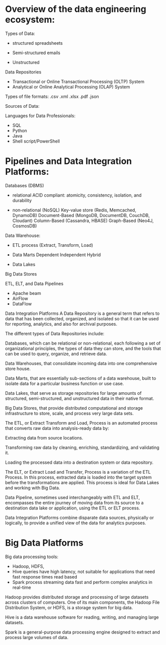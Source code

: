 # Overview of the data engineering ecosystem:

Types of Data:
- structured
  spreadsheets
  
- Semi-structured
  emails
  
- Unstructured

Data Repositories

- Transactional or Online Transactional Processing (OLTP) System
- Analytical or Online Analytical Processing (OLAP) System

Types of file formats:
.csv
.xml
.xlsx
.pdf
.json

Sources of Data:


Languages for Data Professionals:

- SQL
- Python
- Java
- Shell script/PowerShell


# Pipelines and Data Integration Platforms:

Databases (DBMS)
- relational
  ACID compliant: atomicity, consistency, isolation, and durability
  
- non-relational (NoSQL)
  Key-value store (Redis, Memcached, DynamoDB)
  Document-Based (MongoDB, DocumentDB, CouchDB, Cloudant)
  Column-Based (Cassandra, HBASE)
  Graph-Based (Neo4J, CosmosDB)

Data Warehouse:
- ETL process (Extract, Transform, Load)
  
- Data Marts
  Dependent
  Independent
  Hybrid
  
- Data Lakes

Big Data Stores

ETL, ELT, and Data Pipelines
- Apache beam
- AirFlow
- DataFlow

Data Integration Platforms
A Data Repository is a general term that refers to data that has been collected, organized, and isolated so that it can be used for reporting, analytics, and also for archival purposes. 

The different types of Data Repositories include:

Databases, which can be relational or non-relational, each following a set of organizational principles, the types of data they can store, and the tools that can be used to query, organize, and retrieve data.

Data Warehouses, that consolidate incoming data into one comprehensive store house. 

Data Marts, that are essentially sub-sections of a data warehouse, built to isolate data for a particular business function or use case.

Data Lakes, that serve as storage repositories for large amounts of structured, semi-structured, and unstructured data in their native format.

Big Data Stores, that provide distributed computational and storage infrastructure to store, scale, and process very large data sets.

The ETL, or Extract Transform and Load, Process is an automated process that converts raw data into analysis-ready data by:

Extracting data from source locations.

Transforming raw data by cleaning, enriching, standardizing, and validating it.

Loading the processed data into a destination system or data repository.

The ELT, or Extract Load and Transfer, Process is a variation of the ETL Process. In this process, extracted data is loaded into the target system before the transformations are applied. This process is ideal for Data Lakes and working with Big Data.

Data Pipeline, sometimes used interchangeably with ETL and ELT, encompasses the entire journey of moving data from its source to a destination data lake or application, using the ETL or ELT process.

Data Integration Platforms combine disparate data sources, physically or logically, to provide a unified view of the data for analytics purposes.


# Big Data Platforms

Big data processing tools: 
- Hadoop, HDFS,
- Hive
  queries have high latency, not suitable for applications that need fast response times
  read based
- Spark
  process streaming data fast and perform complex analytics in real-time

Hadoop provides distributed storage and processing of large datasets across clusters of computers. One of its main components, the Hadoop File Distribution System, or HDFS, is a storage system for big data.

Hive is a data warehouse software for reading, writing, and managing large datasets.

Spark is a general-purpose data processing engine designed to extract and process large volumes of data. 




